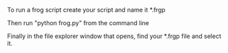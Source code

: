 To run a frog script create your script and name it *.frgp

Then run "python frog.py" from the command line

Finally in the file explorer window that opens, find your *.frgp file and select it.